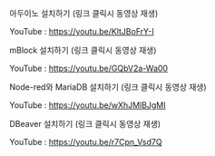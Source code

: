 아두이노 설치하기 (링크 클릭시 동영상 재생)

YouTube : https://youtu.be/KltJBoFrY-I

mBlock 설치하기 (링크 클릭시 동영상 재생)

YouTube : https://youtu.be/GQbV2a-Wa00

Node-red와 MariaDB 설치하기 (링크 클릭시 동영상 재생)

YouTube : https://youtu.be/wXhJMlBJgMI

DBeaver 설치하기 (링크 클릭시 동영상 재생)

YouTube : https://youtu.be/r7Cpn_Vsd7Q

